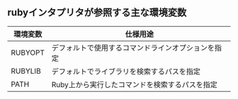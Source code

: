 ## rubyインタプリタが参照する主な環境変数

| 環境変数 | 仕様用途 |
| --- | --- |
| RUBYOPT | デフォルトで使用するコマンドラインオプションを指定 |
| RUBYLIB | デフォルトでライブラリを検索するパスを指定 |
| PATH | Ruby上から実行したコマンドを検索するパスを指定 | 
